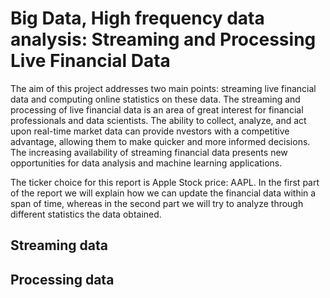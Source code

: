 # Big Data, High frequency data analysis: Streaming and Processing Live Financial Data

The aim of this project addresses two main points: streaming live financial data and computing online statistics on these data. The streaming and processing of live financial data is an area of great interest for financial professionals and data scientists. The ability to collect, analyze, and act upon real-time market data can provide nvestors with a competitive advantage, allowing them to make quicker and more informed decisions. The increasing availability of streaming financial data presents new opportunities for data analysis and machine learning applications. 

The ticker choice for this report is Apple Stock price: AAPL. In the first part of the report we will explain how we can update the financial data within a span of time, whereas in the second part we will try to analyze through different statistics the data obtained.

## Streaming data


## Processing data
